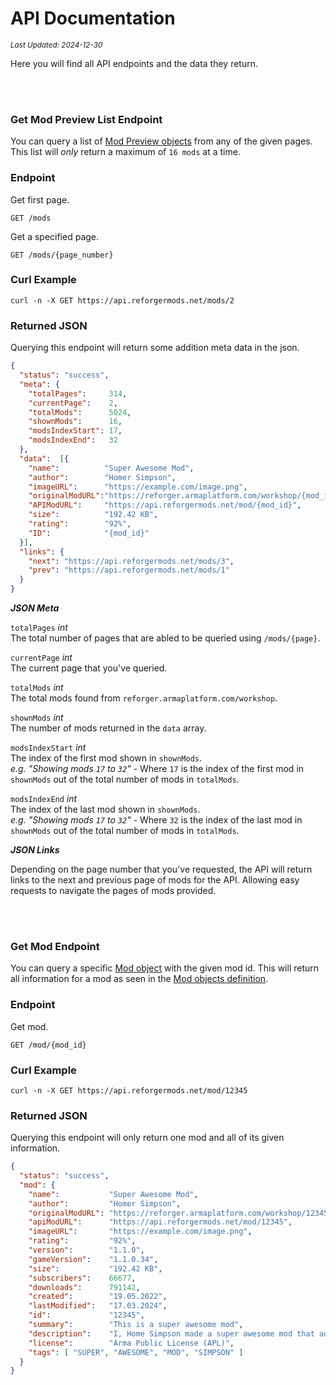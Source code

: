 # API Documentation
<sup>*Last Updated: 2024-12-30*</sup>

Here you will find all API endpoints and the data they return.

<br><br>

### **Get Mod Preview List Endpoint**

You can query a list of [Mod Preview objects](?page=documentation/mods) from any of the given pages.
This list will *only* return a maximum of `16 mods` at a time.

### **Endpoint**
Get first page.
```
GET /mods
```

Get a specified page.
```
GET /mods/{page_number}
```

### **Curl Example**
```
curl -n -X GET https://api.reforgermods.net/mods/2
```

### **Returned JSON**

Querying this endpoint will return some addition meta data in the json.
```json
{
  "status": "success",
  "meta": {
    "totalPages":     314,
    "currentPage":    2,
    "totalMods":      5024,
    "shownMods":      16,
    "modsIndexStart": 17,
    "modsIndexEnd":   32
  },
  "data":  [{
    "name":          "Super Awesome Mod",
    "author":        "Homer Simpson",
    "imageURL":      "https://example.com/image.png",
    "originalModURL":"https://reforger.armaplatform.com/workshop/{mod_id}",
    "APIModURL":     "https://api.reforgermods.net/mod/{mod_id}",
    "size":          "192.42 KB",
    "rating":        "92%",
    "ID":            "{mod_id}"
  }],
  "links": {
    "next": "https://api.reforgermods.net/mods/3",
    "prev": "https://api.reforgermods.net/mods/1"
  }
}
```

***JSON Meta***

`totalPages` *int*\
The total number of pages that are abled to be queried using `/mods/{page}`.

`currentPage` *int*\
The current page that you've queried.

`totalMods` *int*\
The total mods found from `reforger.armaplatform.com/workshop`.

`shownMods` *int*\
The number of mods returned in the `data` array.

`modsIndexStart` *int*\
The index of the first mod shown in `shownMods`.\
*e.g. "Showing mods `17` to `32`"*  - Where `17` is the index of the first mod in `shownMods` out of the total number of mods in `totalMods`.

`modsIndexEnd` *int*\
The index of the last mod shown in `shownMods`.\
*e.g. "Showing mods `17` to `32`"*  - Where `32` is the index of the last mod in `shownMods` out of the total number of mods in `totalMods`.

***JSON Links***

Depending on the page number that you've requested, the API will return links to the next and previous page of mods for the API.
Allowing easy requests to navigate the pages of mods provided.

<br><br>

### **Get Mod Endpoint**

You can query a specific [Mod object](?page=documentation/mods) with the given mod id.
This will return all information for a mod as seen in the [Mod objects definition](?page=documentation/mods).

### **Endpoint**
Get mod.
```
GET /mod/{mod_id}
```

### **Curl Example**
```
curl -n -X GET https://api.reforgermods.net/mod/12345
```

### **Returned JSON**

Querying this endpoint will only return one mod and all of its given information.
```json
{
  "status": "success",
  "mod": {
    "name":           "Super Awesome Mod",
    "author":         "Homer Simpson",
    "originalModURL": "https://reforger.armaplatform.com/workshop/12345",
    "apiModURL":      "https://api.reforgermods.net/mod/12345",
    "imageURL":       "https://example.com/image.png",
    "rating":         "92%",
    "version":        "1.1.0",
    "gameVersion":    "1.1.0.34",
    "size":           "192.42 KB",
    "subscribers":    66677,
    "downloads":      791142,
    "created":        "19.05.2022",
    "lastModified":   "17.03.2024",
    "id":             "12345",
    "summary":        "This is a super awesome mod",
    "description":    "I, Home Simpson made a super awesome mod that adds so much cool stuff to arma reforger!",
    "license":        "Arma Public License (APL)",
    "tags": [ "SUPER", "AWESOME", "MOD", "SIMPSON" ]
  }
}
```
